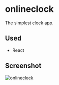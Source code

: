 # onlineclock

The simplest clock app.

## Used

- React

## Screenshot

![onlineclock](https://user-images.githubusercontent.com/60543825/74903793-62e8cd00-53ed-11ea-8170-580e386f9c7c.png)